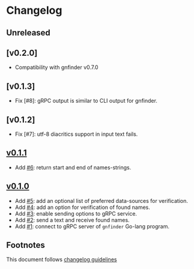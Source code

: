 # Changelog

## Unreleased

## [v0.2.0]

- Compatibility with gnfinder v0.7.0

## [v0.1.3]

- Fix [#8]: gRPC output is similar to CLI output for gnfinder.

## [v0.1.2]

- Fix [#7]: utf-8 diacritics support in input text fails.

## [v0.1.1]
- Add [#6]: return start and end of names-strings.

## [v0.1.0]

- Add [#5]: add an optional list of preferred data-sources for verification.
- Add [#4]: add an option for verification of found names.
- Add [#3]: enable sending options to gRPC service.
- Add [#2]: send a text and receive found names.
- Add [#1]: connect to gRPC server of `gnfinder` Go-lang program.

## Footnotes

This document follows [changelog guidelines]

[v0.1.1]: https://github.com/GlobalNamesArchitecture/gnfinder/compare/v0.1.0...v0.1.1
[v0.1.0]: https://github.com/GlobalNamesArchitecture/gnfinder/tree/v0.1.0

[#6]: https://github.com/GlobalNamesArchitecture/gnfinder/issues/5
[#5]: https://github.com/GlobalNamesArchitecture/gnfinder/issues/5
[#4]: https://github.com/GlobalNamesArchitecture/gnfinder/issues/4
[#3]: https://github.com/GlobalNamesArchitecture/gnfinder/issues/3
[#2]: https://github.com/GlobalNamesArchitecture/gnfinder/issues/2
[#1]: https://github.com/GlobalNamesArchitecture/gnfinder/issues/1


[changelog guidelines]: https://github.com/olivierlacan/keep-a-changelog
